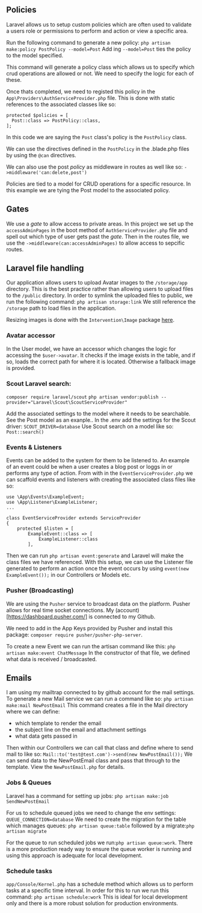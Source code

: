 ## Policies
Laravel allows us to setup custom policies which are often used to validate a users role or permissions to perform and action or view a specific area.

Run the following command to generate a new policy:
`php artisan make:policy PostPolicy --model=Post`
Add ing `--model=Post` ties the policy to the model specified.

This command will generate a policy class which allows us to specify which crud operations are allowed or not. We need to specify the logic for each of these.

Once thats completed, we need to registed this policy in the `App\Providers\AuthServiceProvider.php` file. This is done with static references to the associated classes like so:

```
protected $policies = [
  Post::class => PostPolicy::class,
];
```

In this code we are saying the `Post` class's policy is the `PostPolicy` class.

We can use the directives defined in the `PostPolicy` in the .blade.php files by using the `@can` directives.

We can also use the post *policy* as middleware in routes as well like so:
`->middleware('can:delete,post')`

Policies are tied to a model for CRUD operations for a specific resource. In this example we are tying the Post model to the associated policy.

## Gates
We use a *gate* to allow access to private areas. In this project we set up the `accessAdminPages` in the boot method of `AuthServiceProvider.php` file and spell out which type of user gets past the *gate*.
Then in the routes file, we use the `->middleware(can:accessAdminPages)` to allow access to sepcific routes.

## Laravel file handling
Our application allows users to upload Avatar images to the `/storage/app` directory. This is the best practice rather than allowing users to upload files to the `/public` directory.
In order to symlink the uploaded files to public, we run the following command:
`php artisan storage:link`
We still reference the `/storage` path to load files in the application.

Resizing images is done with the `Intervention\Image` package [here](https://github.com/Intervention/image).

### Avatar accessor
In the User model, we have an accessor which changes the logic for accessing the `$user->avatar`. It checks if the image exists in the table, and if so, loads the correct path for where it is located. Otherwise a fallback image is provided.

### Scout Laravel search:
```composer require laravel/scout```
```php artisan vendor:publish --provider="Laravel\Scout\ScoutServiceProvider"```

Add the associated settings to the model where it needs to be searchable. See the Post model as an exanple..
In the .env add the settings for the Scout driver:
```SCOUT_DRIVER=database```
Use Scout search on a model like so: `Post::search()`

### Events & Listeners
Events can be added to the system for them to be listened to. An example of an event could be when a user creates a blog post or loggs in or performs any type of action.
From with in the `EventServiceProvider.php` we can scaffold events and listeners with creating the associated class files like so:
```
use \App\Events\ExampleEvent;
use \App\Listener\ExampleListener;
...

class EventServiceProvider extends ServiceProvider
{
    protected $listen = [
        ExampleEvent::class => [
            ExampleListener::class
        ],
```
Then we can run `php artisan event:generate` and Laravel will make the class files we have referenced.
With this setup, we can use the Listener file generated to perform an action once the event occurs by using `event(new ExampleEvent());` in our Controllers or Models etc.

### Pusher (Broadcasting)
We are using the `Pusher` service to broadcast data on the platform. Pusher allows for real time socket connections. My (account)[https://dashboard.pusher.com/] is connected to my Github.

We need to add in the App Keys provided by Pusher and install this package:
`composer require pusher/pusher-php-server`.

To create a new Event we can run the artisan command like this:
`php artisan make:event ChatMessage`
In the constructor of that file, we defined what data is received / broadcasted.

## Emails
I am using my mailtrap connected to by github account for the mail settings.
To generate a new Mail service we can run a command like so:
```php artisan make:mail NewPostEmail```
This command creates a file in the Mail directory where we can define:
 - which template to render the email
 - the subject line on the email and attachment settings
 - what data gets passed in

Then within our Controllers we can call that class and define where to send mail to like so:
`Mail::to('test@test.com')->send(new NewPostEmail());`
We can send data to the NewPostEmail class and pass that through to the template. View the `NewPostEmail.php` for details.

### Jobs & Queues
Laravel has a command for setting up jobs:
`php artisan make:job SendNewPostEmail`

For us to schedule queued jobs we need to change the env settings: `QUEUE_CONNECTION=database`
We need to create the migration for the table which manages queues: `php artisan queue:table` followed by a migrate:`php artisan migrate`

For the queue to run scheduled jobs we run:`php artisan queue:work`. There is a more production ready way to ensure the queue worker is running and using this approach is adequate for local development.

### Schedule tasks
`app/Console/Kernel.php` has a schedule method which allows us to perform tasks at a specific time interval.
In order for this to run we run this command: `php artisan schedule:work`
This is ideal for local development only and there is a more robust solution for production environments.